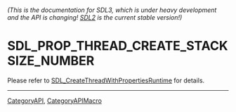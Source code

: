 ###### (This is the documentation for SDL3, which is under heavy development and the API is changing! [SDL2](https://wiki.libsdl.org/SDL2/) is the current stable version!)
# SDL_PROP_THREAD_CREATE_STACKSIZE_NUMBER

Please refer to [SDL_CreateThreadWithPropertiesRuntime](SDL_CreateThreadWithPropertiesRuntime) for details.

----
[CategoryAPI](CategoryAPI), [CategoryAPIMacro](CategoryAPIMacro)

